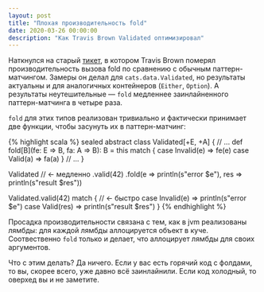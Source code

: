 ```yaml
---
layout: post
title: "Плохая производительность fold"
date: 2020-03-26 00:00:00
description: "Как Travis Brown Validated оптимизировал"
---
```


Наткнулся на старый [тикет](https://github.com/typelevel/cats/issues/1951), в котором Travis Brown померял производительность вызова fold по сравнению с обычным паттерн-матчингом. Замеры он делал для `cats.data.Validated`, но результаты актуальны и для аналогичных контейнеров (`Either`, `Option`). А результаты неутешительные — `fold` медленнее заинлайненного паттерн-матчинга в четыре раза.

`fold` для этих типов реализован тривиально и фактически принимает две функции, чтобы засунуть их в паттерн-матчинг:

{% highlight scala %}
sealed abstract class Validated[+E, +A] {
  // ...
  def fold[B](fe: E => B, fa: A => B): B = this match {
    case Invalid(e) => fe(e)
    case Valid(a) => fa(a)
  }
  // ...
}

Validated   // <- медленно
  .valid(42)
  .fold(e => println(s"error $e"), res => println(s"result $res"))

Validated.valid(42) match {   // <- быстро
  case Invalid(e) => println(s"error $e")
  case Valid(res) => println(s"result $res")
}
{% endhighlight %}

Просадка производительности связана с тем, как в jvm реализованы лямбды: для каждой лямбды аллоцируется объект в куче. Соотвественно `fold` только и делает, что аллоцирует лямбды для своих аргументов.

Что с этим делать? Да ничего. Если у вас есть горячий код с фолдами, то вы, скорее всего, уже давно всё заинлайнили. Если код холодный, то оверхед вы и не заметите.
